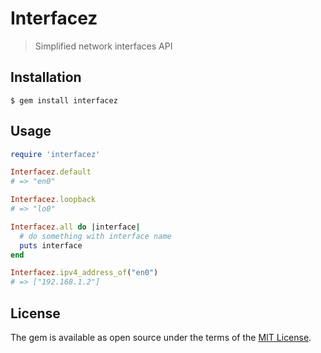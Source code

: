 # Interfacez
> Simplified network interfaces API

## Installation

    $ gem install interfacez

## Usage

```ruby
require 'interfacez'

Interfacez.default
# => "en0"

Interfacez.loopback
# => "lo0"

Interfacez.all do |interface|
  # do something with interface name
  puts interface
end

Interfacez.ipv4_address_of("en0")
# => ["192.168.1.2"]
```

## License

The gem is available as open source under the terms of the [MIT License](https://opensource.org/licenses/MIT).
